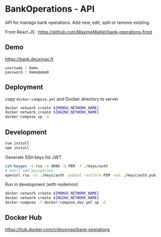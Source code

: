 # BankOperations - API

API for manage bank operations. Add new, edit, split or remove existing.

Front React.JS : https://github.com/MaximeMaillet/bank-operations-front

## Demo

https://bank.deuxmax.fr

```
username : Demo
password : Demo@omeD 
```

## Deployment

copy `docker-compose.yml` and Docker directory to server

```bash
docker network create ${MONGO_NETWORK_NAME}
docker network create ${NGINX_NETWORK_NAME}
docker-compose up -d
```

## Development

```bash
nvm install
npm install
```

Generate SSH keys for JWT

```bash
ssh-keygen -t rsa -b 4096 -m PEM -f ./keys/auth
# Don't add passphrase
openssl rsa -in ./keys/auth -pubout -outform PEM -out ./keys/auth.pub
```

Run in development (with nodemon)

```bash
docker network create ${MONGO_NETWORK_NAME}
docker network create ${NGINX_NETWORK_NAME}
docker-compose -f docker-compose.dev.yml up -d
```

## Docker Hub

https://hub.docker.com/r/deuxmax/bank-operations
